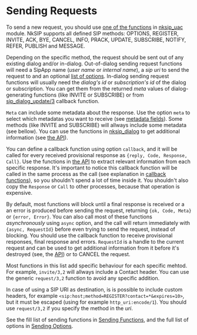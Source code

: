 # Sending Requests

To send a new request, you should use [one of the functions](../reference/sending_functions.md) in [nksip_uac](../../src/nksip_uac.erl) module. NkSIP supports all defined SIP methods: OPTIONS, REGISTER, INVITE, ACK, BYE, CANCEL, INFO, PRACK, UPDATE, SUBSCRIBE, NOTIFY, REFER, PUBLISH and MESSAGE.

Depending on the specific method, the request should be sent out of any existing dialog and/or in-dialog. Out-of-dialog sending request functions will need a SipApp name (_user name_ or _internal name_), a _sip uri_ to send the request to and an optional [list of options](../reference/sending_options.md). In-dialog sending request functions will usually need the _dialog's id_ or _subscription's id_ of the dialog or subscription. You can get them from the returned _meta_ values of dialog-generating functions (like INVITE or SUBSCRIBE) or from [sip_dialog_update/3](../reference/callback_functions.md#sip_dialog_update3) callback function. 

`Meta` can include some metadata about the response. Use the option `meta` to select which metadatas you want to receive (see [metadata fields](../reference/metadata.md)). Some methods (like INVITE and SUBSCRIBE) will allways include some metadata (see bellow). You can use the functions in [nksip_dialog](../../src/nksip_dialog.erl) to get additional information (see [the API](../reference/api.md)).

You can define a callback function using option `callback`, and it will be called for every received provisional response as `{reply, Code, Response, Call}`. Use the functions in [the API](../reference/api.md) to extract relevant information from each specific response. It's important to notice this callback function will be called in the same process as the call (see explanation in [callback functions](../reference/callback_functions.md)), so you shouldn't spend a lot of time inside it. You shouldn't also copy the `Response` or `Call` to other processes, because that operation is expensive.

By default, most functions will block until a final response is received or a an error is produced before sending the request, returning `{ok, Code, Meta}` or `{error, Error}`. You can also call most of these functions _asynchronously_ using `async` option, and the call will return immediately with `{async, RequestId}` before even trying to send the request, instead of blocking. You should use the callback function to receive provisional responses, final response and errors. `RequestId` is a handle to the current request and can be used to get additional information from it before it's destroyed (see, the [API](../reference/api.md)) or to CANCEL the request.

Most functions in this list add specific behaviour for each specific mehtod. For example, `invite/3,2` will allways include a Contact header. You can use the generic `request/3,2` function to avoid any specific addition. 

In case of using a SIP URI as destination, is is possible to include custom headers, for example `<sip:host;method=REGISTER?contact=*&expires=10>`, but it must be escaped (using for example `http_uri:encode/1`). You should use `request/3,2` if you specify the method in the _uri_.

See the fill list of sending functions in [Sending Functions](../reference/sending_functions.md), and the full list of options in [Sending Options](../reference/sending_options.md).
